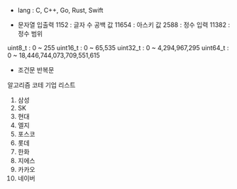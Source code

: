 - lang : C, C++, Go, Rust, Swift

- 문자열 입출력
1152 : 글자 수 공백 값
11654 : 아스키 값
2588 : 정수 입력
11382 : 정수 범위

uint8_t : 0 ~ 255
uint16_t : 0 ~ 65,535
uint32_t : 0 ~ 4,294,967,295
uint64_t : 0 ~ 18,446,744,073,709,551,615

- 조건문 반복문


알고리즘 코테 기업 리스트

1. 삼성
2. SK
3. 현대
4. 엘지
5. 포스코
6. 롯데
7. 한화
8. 지에스
9. 카카오
10. 네이버

